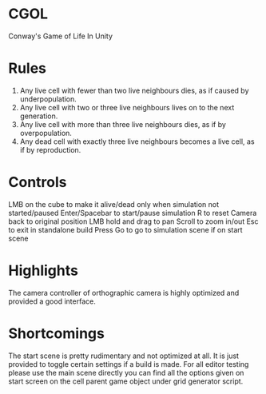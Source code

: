 # CGOL
Conway's Game of Life In Unity 

# Rules
1. Any live cell with fewer than two live neighbours dies, as if caused by underpopulation.
2. Any live cell with two or three live neighbours lives on to the next generation.
3. Any live cell with more than three live neighbours dies, as if by overpopulation.
4. Any dead cell with exactly three live neighbours becomes a live cell, as if by reproduction.

# Controls
LMB on the cube to make it alive/dead only when simulation not started/paused
Enter/Spacebar to start/pause simulation
R to reset Camera back to original position
LMB hold and drag to pan
Scroll to zoom in/out
Esc to exit in standalone build
Press Go to go to simulation scene if on start scene

# Highlights
The camera controller of orthographic camera is highly optimized and provided a good interface.

# Shortcomings
The start scene is pretty rudimentary and not optimized at all. It is just provided to toggle certain settings if a build is made.
For all editor testing please use the main scene directly you can find all the options given on start screen on the cell parent game object under grid generator script. 
